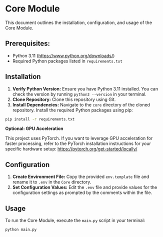 # Core Module

This document outlines the installation, configuration, and usage of the Core Module.

## Prerequisites:

* Python 3.11 (https://www.python.org/downloads/)
* Required Python packages listed in `requirements.txt`

## Installation

1. **Verify Python Version:** Ensure you have Python 3.11 installed. You can check the version by running `python3 --version` in your terminal.
2. **Clone Repository:** Clone this repository using Git.
3. **Install Dependencies:** Navigate to the `core` directory of the cloned repository. Install the required Python packages using pip:

```bash
pip install -r requirements.txt
```

**Optional: GPU Acceleration**

This project uses PyTorch. If you want to leverage GPU acceleration for faster processing, refer to the PyTorch installation instructions for your specific hardware setup: https://pytorch.org/get-started/locally/

## Configuration

1. **Create Environment File:** Copy the provided `env.template` file and rename it to `.env` in the `Core` directory.
2. **Set Configuration Values:** Edit the `.env` file and provide values for the configuration settings as prompted by the comments within the file.

## Usage

To run the Core Module, execute the `main.py` script in your terminal:

```bash
python main.py
```

